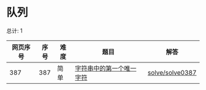 # 队列

<!--- table -->


总计: 1

| 网页序号 | 序号 | 难度 | 题目                    | 解答                      |
| ---- | ---- | ---- | ------------------ | ---------------- |
| 387 | 387 | 简单 | [字符串中的第一个唯一字符](https://leetcode.cn/problems/first-unique-character-in-a-string/) | [solve/solve0387](../solve/solve0387)|
